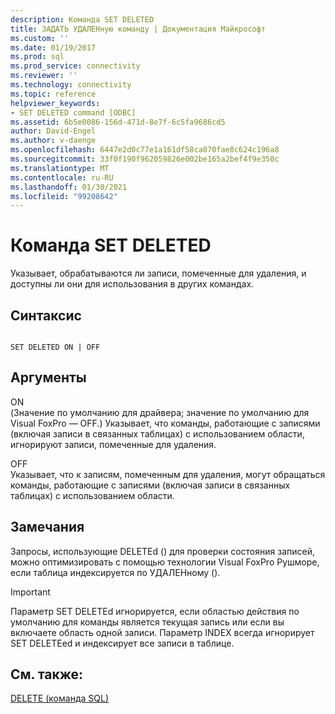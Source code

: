 ```yaml
---
description: Команда SET DELETED
title: ЗАДАТЬ УДАЛЕНную команду | Документация Майкрософт
ms.custom: ''
ms.date: 01/19/2017
ms.prod: sql
ms.prod_service: connectivity
ms.reviewer: ''
ms.technology: connectivity
ms.topic: reference
helpviewer_keywords:
- SET DELETED command [ODBC]
ms.assetid: 6b5e0086-156d-471d-8e7f-6c5fa9686cd5
author: David-Engel
ms.author: v-daenge
ms.openlocfilehash: 6447e2d0c77e1a161df58ca070fae8c624c196a8
ms.sourcegitcommit: 33f0f190f962059826e002be165a2bef4f9e350c
ms.translationtype: MT
ms.contentlocale: ru-RU
ms.lasthandoff: 01/30/2021
ms.locfileid: "99208642"
---
```

# <a name="set-deleted-command"></a>Команда SET DELETED
Указывает, обрабатываются ли записи, помеченные для удаления, и доступны ли они для использования в других командах.  
  
## <a name="syntax"></a>Синтаксис  
  
```  
  
SET DELETED ON | OFF  
```  
  
## <a name="arguments"></a>Аргументы  
 ON  
 (Значение по умолчанию для драйвера; значение по умолчанию для Visual FoxPro — OFF.) Указывает, что команды, работающие с записями (включая записи в связанных таблицах) с использованием области, игнорируют записи, помеченные для удаления.  
  
 OFF  
 Указывает, что к записям, помеченным для удаления, могут обращаться команды, работающие с записями (включая записи в связанных таблицах) с использованием области.  
  
## <a name="remarks"></a>Замечания  
 Запросы, использующие DELETEd () для проверки состояния записей, можно оптимизировать с помощью технологии Visual FoxPro Рушморе, если таблица индексируется по УДАЛЕНному ().  
  
> [!IMPORTANT]  
>  Параметр SET DELETEd игнорируется, если областью действия по умолчанию для команды является текущая запись или если вы включаете область одной записи. Параметр INDEX всегда игнорирует SET DELETEed и индексирует все записи в таблице.  
  
## <a name="see-also"></a>См. также:  
 [DELETE (команда SQL)](../../odbc/microsoft/delete-sql-command.md)
